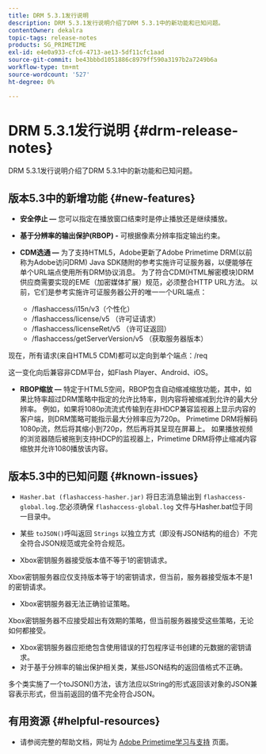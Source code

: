 ```yaml
---
title: DRM 5.3.1发行说明
description: DRM 5.3.1发行说明介绍了DRM 5.3.1中的新功能和已知问题。
contentOwner: dekalra
topic-tags: release-notes
products: SG_PRIMETIME
exl-id: e4e0a933-cfc6-4713-ae13-5df11cfc1aad
source-git-commit: be43bbbd1051886c8979ff590a3197b2a7249b6a
workflow-type: tm+mt
source-wordcount: '527'
ht-degree: 0%

---
```


# DRM 5.3.1发行说明 {#drm-release-notes}

DRM 5.3.1发行说明介绍了DRM 5.3.1中的新功能和已知问题。

## 版本5.3中的新增功能 {#new-features}

* **安全停止 —** 您可以指定在播放窗口结束时是停止播放还是继续播放。
* **基于分辨率的输出保护(RBOP) -** 可根据像素分辨率指定输出约束。
* **CDM选通 —** 为了支持HTML5，Adobe更新了Adobe Primetime DRM(以前称为Adobe访问DRM) Java SDK随附的参考实施许可证服务器，以便能够在单个URL端点使用所有DRM协议消息。 为了符合CDM(HTML解密模块)DRM供应商需要实现的EME（加密媒体扩展）规范，必须整合HTTP URL方法。 以前，它们是参考实施许可证服务器公开的唯一一个URL端点：

   * /flashaccess/i15n/v3（个性化）
   * /flashaccess/license/v5 （许可证请求）
   * /flashaccess/licenseRet/v5 （许可证返回）
   * /flashaccess/getServerVersion/v5 （获取服务器版本）

现在，所有请求(来自HTML5 CDM)都可以定向到单个端点：/req

这一变化向后兼容非CDM平台，如Flash Player、Android、iOS。

* **RBOP缩放 —** 特定于HTML5空间，RBOP包含自动缩减缩放功能，其中，如果比特率超过DRM策略中指定的允许比特率，则内容将被缩减到允许的最大分辨率。 例如，如果将1080p流流式传输到在非HDCP兼容监视器上显示内容的客户端，则DRM策略可能指示最大分辨率应为720p。 Primetime DRM将解码1080p流，然后将其缩小到720p，然后再将其呈现在屏幕上。 如果播放视频的浏览器随后被拖到支持HDCP的监视器上，Primetime DRM将停止缩减内容缩放并允许1080播放该内容。

## 版本5.3中的已知问题 {#known-issues}

* `Hasher.bat (flashaccess-hasher.jar)` 将日志消息输出到 `flashaccess-global.log.`您必须确保 `flashaccess-global.log` 文件与Hasher.bat位于同一目录中。

* 某些 `toJSON()`呼叫返回 `Strings` 以独立方式（即没有JSON结构的组合）不完全符合JSON规范或完全符合规范。

* Xbox密钥服务器接受版本值不等于1的密钥请求。

Xbox密钥服务器应仅支持版本等于1的密钥请求，但当前，服务器接受版本不是1的密钥请求。

* Xbox密钥服务器无法正确验证策略。

Xbox密钥服务器不应接受超出有效期的策略，但当前服务器接受这些策略，无论如何都接受。

* Xbox密钥服务器应拒绝包含使用错误的打包程序证书创建的元数据的密钥请求。
* 对于基于分辨率的输出保护相关类，某些JSON结构的返回值格式不正确。

多个类实施了一个toJSON()方法，该方法应以String的形式返回该对象的JSON兼容表示形式，但当前返回的值不完全符合JSON。

## 有用资源 {#helpful-resources}

* 请参阅完整的帮助文档，网址为 [Adobe Primetime学习与支持](https://helpx.adobe.com/support/primetime.html) 页面。
